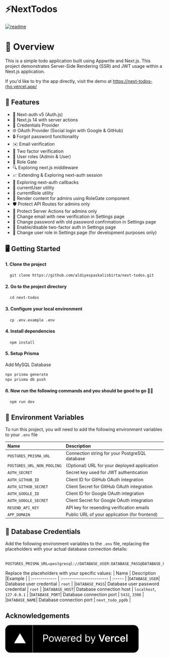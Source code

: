 # ⚡NextTodos

[![readme](https://github.com/aldiyespaskalisbirta/next-todos/assets/84847746/555281de-d345-468a-a790-8e2ae52487ad)](https://ext-todos-rho.vercel.app/)

# 🔎 Overview

This is a simple todo application built using Appwrite and Next.js. This project demonstrates Server-Side Rendering (SSR) and JWT usage within a Next.js application.

If you'd like to try the app directly, visit the demo at https://next-todos-rho.vercel.app/

## 🤙 Features

- 🔐 Next-auth v5 (Auth.js)
- 🚀 Next.js 14 with server actions
- 🔑 Credentials Provider
- 🌐 OAuth Provider (Social login with Google & GitHub)
- 🔒 Forgot password functionality
- ✉️ Email verification
- 📱 Two factor verification
- 👥 User roles (Admin & User)
- 🚧 Role Gate
- 🔍 Exploring next.js middleware
- 📈 Extending & Exploring next-auth session
- 🔄 Exploring next-auth callbacks
- 🧑 currentUser utility
- 👮 currentRole utility
- 👑 Render content for admins using RoleGate component
- 🛡️ Protect API Routes for admins only
- 🔐 Protect Server Actions for admins only
- 📧 Change email with new verification in Settings page
- 🔑 Change password with old password confirmation in Settings page
- 🔔 Enable/disable two-factor auth in Settings page
- 🔄 Change user role in Settings page (for development purposes only)

## 🖥️ Getting Started

#### 1. Clone the project

```shell
  git clone https://github.com/aldiyespaskalisbirta/next-todos.git
```

#### 2. Go to the project directory

```shell
  cd next-todos
```

#### 3. Configure your local environment

```shell
  cp .env.example .env
```

#### 4. Install dependencies

```shell
  npm install
```

#### 5. Setup Prisma

Add MySQL Database

```shell
npx prisma generate
npx prisma db push

```

#### 6. Now run the following commands and you should be good to go 💪🏼

```shell
  npm run dev
```

## 🔑 Environment Variables

To run this project, you will need to add the following environment variables to your `.env` file

| Name                       | Description                                    |
| :------------------------- | :--------------------------------------------- |
| `POSTGRES_PRISMA_URL`      | Connection string for your PostgreSQL database |
| `POSTGRES_URL_NON_POOLING` | (Optional) URL for your deployed application   |
| `AUTH_SECRET`              | Secret key used for JWT authentication         |
| `AUTH_GITHUB_ID`           | Client ID for GitHub OAuth integration         |
| `AUTH_GITHUB_SECRET`       | Client Secret for GitHub OAuth integration     |
| `AUTH_GOOGLE_ID`           | Client ID for Google OAuth integration         |
| `AUTH_GOOGLE_SECRET`       | Client Secret for Google OAuth integration     |
| `RESEND_API_KEY`           | API key for resending verification emails      |
| `APP_DOMAIN`               | Public URL of your application (for frontend)  |

## 🔐 Database Credentials

Add the following environment variables to the `.env` file, replacing the placeholders with your actual database connection details:

```shell
  POSTGRES_PRISMA_URL=postgresql://DATABASE_USER:DATABASE_PASS@DATABASE_HOST:DATABASE_PORT/DATABASE_NAME
```

Replace the placeholders with your specific values:
| Name | Description |Example |
| :------------ | :----------------------- | :----- |
|`DATABASE_USER`| Database user credential | `root` |
|`DATABASE_PASS`| Database user password credential | `root` |
|`DATABASE_HOST`| Database connection host | `localhost`, `127.0.0.1` |
|`DATABASE_PORT`| Database connection port | `5432`, `3306` |
|`DATABASE_NAME`| Database connection port | `next_todo_pgdb` |

## Acknowledgements

[![Powered by Vercel](https://raw.githubusercontent.com/abumalick/powered-by-vercel/master/powered-by-vercel.svg)](https://vercel.com?utm_source=powered-by-vercel)
